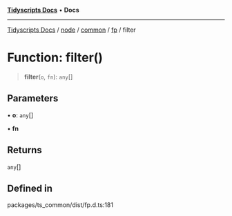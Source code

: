 [**Tidyscripts Docs**](../../../../../../../README.md) • **Docs**

***

[Tidyscripts Docs](../../../../../../../globals.md) / [node](../../../../../README.md) / [common](../../../README.md) / [fp](../README.md) / filter

# Function: filter()

> **filter**(`o`, `fn`): `any`[]

## Parameters

• **o**: `any`[]

• **fn**

## Returns

`any`[]

## Defined in

packages/ts\_common/dist/fp.d.ts:181
